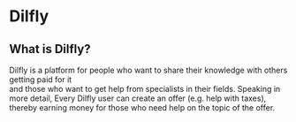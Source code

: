 # Dilfly

## What is Dilfly?
Dilfly is a platform for people who want to share their knowledge with others getting paid for it <br/>
and those who want to get help from specialists in their fields. Speaking in more detail, Every Dilfly user can create an offer (e.g. help with taxes), <br/>
thereby earning money for those who need help on the topic of the offer.